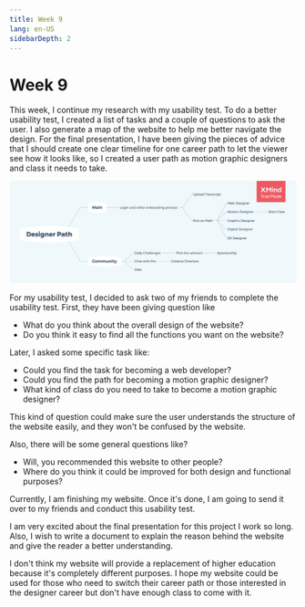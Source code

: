 ```yaml
---
title: Week 9
lang: en-US
sidebarDepth: 2
---
```


# Week 9

This week, I continue my research with my usability test. To do a better usability test, I created a list of tasks and a couple of questions to ask the user. I also generate a map of the website to help me better navigate the design. For the final presentation, I have been giving the pieces of advice that I should create one clear timeline for one career path to let the viewer see how it looks like, so I created a user path as motion graphic designers and class it needs to take. 

![](https://raw.githubusercontent.com/irwinchyi/imgbed/master/img/Designer%20Path3.png)

For my usability test, I decided to ask two of my friends to complete the usability test. First, they have been giving question like 

- What do you think about the overall design of the website? 
- Do you think it easy to find all the functions you want on the website? 

Later, I asked some specific task like: 

- Could you find the task for becoming a web developer? 
- Could you find the path for becoming a motion graphic designer? 
- What kind of class do you need to take to become a motion graphic designer? 

This kind of question could make sure the user understands the structure of the website easily, and they won't be confused by the website. 

Also, there will be some general questions like? 

- Will, you recommended this website to other people? 
- Where do you think it could be improved for both design and functional purposes? 

Currently, I am finishing my website. Once it's done, I am going to send it over to my friends and conduct this usability test. 

I am very excited about the final presentation for this project I work so long. Also, I wish to write a document to explain the reason behind the website and give the reader a better understanding. 

I don't think my website will provide a replacement of higher education because it's completely different purposes. I hope my website could be used for those who need to switch their career path or those interested in the designer career but don't have enough class to come with it. 
